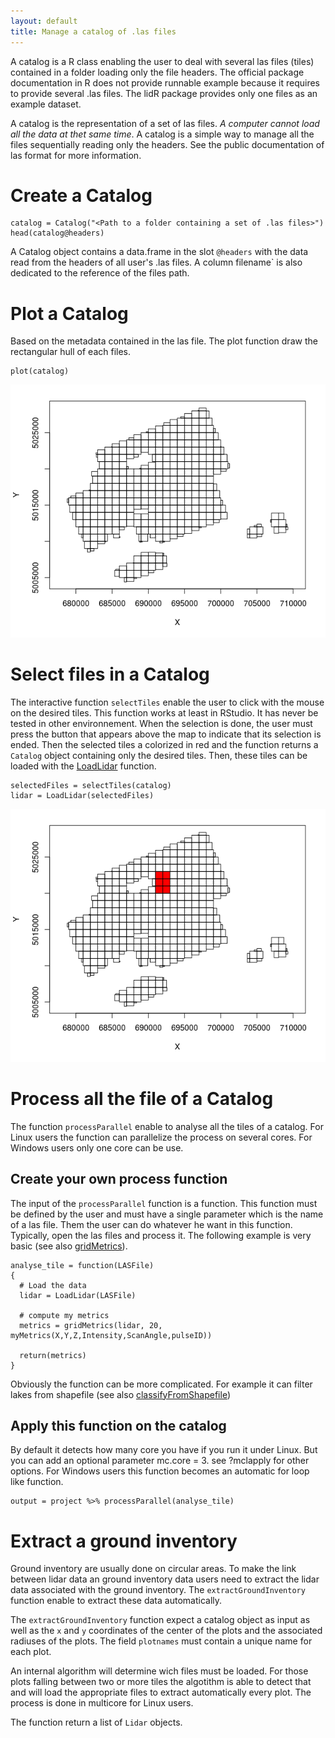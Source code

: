 ```yaml
---
layout: default
title: Manage a catalog of .las files
---
```


A catalog is a R class enabling the user to deal with several las files (tiles) contained in a folder loading only the file headers. The official package documentation in R does not provide runnable example because it requires to provide several .las files.  The lidR package provides only one files as an example dataset.

A catalog is the representation of a set of las files. *A computer cannot load all the data at thet same time*. A catalog is a simple way to manage all the files sequentially reading only the headers. See the public documentation of las format for more information.

# Create a Catalog

    catalog = Catalog("<Path to a folder containing a set of .las files>")
    head(catalog@headers)

A Catalog object contains a data.frame in the slot `@headers` with the data read from the headers of all user's .las files. A column  filename` is also dedicated to the reference of the files path.

# Plot a Catalog

Based on the metadata contained in the las file. The plot function draw the rectangular hull of each files.

    plot(catalog)
    
![](images/catalog.png)

# Select files in a Catalog

The interactive function `selectTiles` enable the user to click with the mouse on the desired tiles. This function works at least in RStudio. It has never be tested in other environnement. When the selection is done, the user must press the button that appears above the map to indicate that its selection is ended. Then the selected tiles a colorized in red and the function returns a `Catalog` object containing only the desired tiles. Then, these tiles can be loaded with the [LoadLidar](loadLidar.html) function.

    selectedFiles = selectTiles(catalog)
    lidar = LoadLidar(selectedFiles)
    
![](images/catalog-selected.png)

# Process all the file of a Catalog

The function `processParallel` enable to analyse all the tiles of a catalog. For Linux users the function can parallelize the process on several cores. For Windows users only one core can be use.

## Create your own process function

The input of the `processParallel` function is a function. This function must be defined by the user and must have a single parameter which is the name of a las file. Them the user can do whatever he want in this function. Typically, open the las files and process it. The following example is very basic (see also [gridMetrics](gridMetrics.html)).

    analyse_tile = function(LASFile)
    {
      # Load the data
      lidar = LoadLidar(LASFile)
    
      # compute my metrics
      metrics = gridMetrics(lidar, 20, myMetrics(X,Y,Z,Intensity,ScanAngle,pulseID))
    
      return(metrics)
    }
    
Obviously the function can be more complicated. For example it can filter lakes from shapefile (see also [classifyFromShapefile](classifyFromShapefile.html))

## Apply this function on the catalog

By default it detects how many core you have if you run it under Linux. But you can add an optional parameter mc.core = 3. see ?mclapply for other options. For Windows users this function becomes an automatic for loop like function.

    output = project %>% processParallel(analyse_tile)
    
# Extract a ground inventory

Ground inventory are usually done on circular areas. To make the link between lidar data an ground inventory data users need to extract the lidar data associated with the ground inventory. The `extractGroundInventory` function enable to extract these data automatically.

The `extractGroundInventory` function expect a catalog object as input as well as the `x` and `y` coordinates of the center of the plots and the associated radiuses of the plots. The field `plotnames` must contain a unique name for each plot.

An internal algorithm will determine wich files must be loaded. For those plots falling between two or more tiles the algotithm is able to detect that and will load the appropriate files to extract automatically every plot. The process is done in multicore for Linux users.

The function return a list of `Lidar` objects.